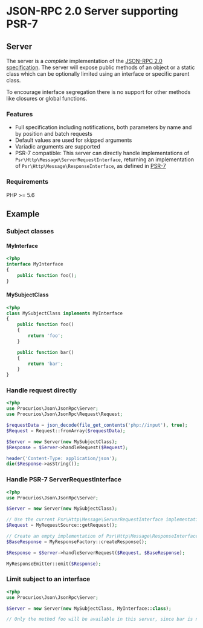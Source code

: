 # JSON-RPC 2.0 Server supporting PSR-7

## Server
The server is a *complete* implementation of the [JSON-RPC 2.0 specification](http://www.jsonrpc.org/specification).
The server will expose public methods of an object or a static class which can be optionally limited using an interface or specific parent class.

To encourage interface segregation there is no support for other methods like closures or global functions.

### Features

- Full specification including notifications, both parameters by name and by position and batch requests
- Default values are used for skipped arguments
- Variadic arguments are supported
- PSR-7 compatible: This server can directly handle implementations of ```Psr\Http\Message\ServerRequestInterface```, returning an implementation of ```Psr\Http\Message\ResponseInterface```, as defined in [PSR-7](http://www.php-fig.org/psr/psr-7/)

### Requirements
PHP >= 5.6

## Example

### Subject classes

#### MyInterface
```php
<?php
interface MyInterface
{
    public function foo();
}
```

#### MySubjectClass
```php
<?php
class MySubjectClass implements MyInterface
{
    public function foo()
    {
        return 'foo';
    }

    public function bar()
    {
        return 'bar';
    }
}
```

### Handle request directly
```php
<?php
use Procurios\Json\JsonRpc\Server;
use Procurios\Json\JsonRpc\Request\Request;

$requestData = json_decode(file_get_contents('php://input'), true);
$Request = Request::fromArray($requestData);

$Server = new Server(new MySubjectClass);
$Response = $Server->handleRequest($Request);

header('Content-Type: application/json');
die($Response->asString());
```

### Handle PSR-7 ServerRequestInterface
```php
<?php
use Procurios\Json\JsonRpc\Server;

$Server = new Server(new MySubjectClass);

// Use the current Psr\Http\Message\ServerRequestInterface implementation in your application
$Request = MyRequestSource::getRequest();

// Create an empty implementation of Psr\Http\Message\ResponseInterface
$BaseResponse = MyResponseFactory::createResponse();

$Response = $Server->handleServerRequest($Request, $BaseResponse);

MyResponseEmitter::emit($Response);
```

### Limit subject to an interface
```php
<?php
use Procurios\Json\JsonRpc\Server;

$Server = new Server(new MySubjectClass, MyInterface::class);

// Only the method foo will be available in this server, since bar is not part of the interface
```
